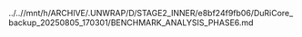 ../..//mnt/h/ARCHIVE/.UNWRAP/D/STAGE2_INNER/e8bf24f9fb06/DuRiCore_backup_20250805_170301/BENCHMARK_ANALYSIS_PHASE6.md